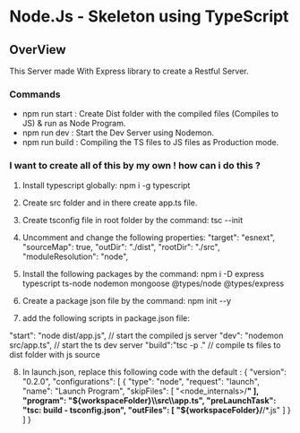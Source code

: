 # Node.Js - Skeleton using TypeScript

## OverView
This Server made With Express library to create a Restful Server.

### Commands
- npm run start : Create Dist folder with the compiled files (Compiles to JS) & run as Node Program.
- npm run dev : Start the Dev Server using Nodemon.
- npm run build : Compiling the TS files to JS files as Production mode.


### I want to create all of this by my own ! how can i do this ?
1. Install typescript globally:
npm i -g typescript


2. Create src folder and in there create app.ts file.


3. Create tsconfig file in root folder by the command:
tsc --init


4. Uncomment and change the following properties:
 "target": "esnext",
 "sourceMap": true, 
 "outDir": "./dist",
 "rootDir": "./src",
"moduleResolution": "node", 


5. Install the following packages by the command: 
npm i -D express typescript ts-node nodemon mongoose @types/node @types/express


6. Create a package json file by the command:
 npm init --y


7. add the following scripts in package.json file:


"start": "node dist/app.js", // start the compiled js server
"dev": "nodemon src/app.ts", // start the ts dev server
"build":"tsc -p ." // compile ts files to dist folder with js source


 8. In launch.json, replace this following code with the default :
{
    "version": "0.2.0",
    "configurations": [
        {
            "type": "node",
            "request": "launch",
            "name": "Launch Program",
            "skipFiles": [
                "<node_internals>/**"
            ],
            "program": "${workspaceFolder}\\src\\app.ts",
            "preLaunchTask": "tsc: build - tsconfig.json",
            "outFiles": [
                "${workspaceFolder}/**/*.js"
            ]
        }
    ]
}

 
 
